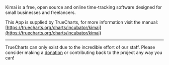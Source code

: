 Kimai is a free, open source and online time-tracking software designed for small businesses and freelancers.

This App is supplied by TrueCharts, for more information visit the manual: [https://truecharts.org/charts/incubator/kimai](https://truecharts.org/charts/incubator/kimai)

---

TrueCharts can only exist due to the incredible effort of our staff.
Please consider making a [donation](https://truecharts.org/sponsor) or contributing back to the project any way you can!

